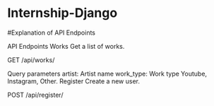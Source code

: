 # Internship-Django
#Explanation of API Endpoints

API Endpoints
Works
Get a list of works.

GET /api/works/

Query parameters
artist: Artist name
work_type: Work type Youtube, Instagram, Other.
Register
Create a new user.

POST /api/register/
